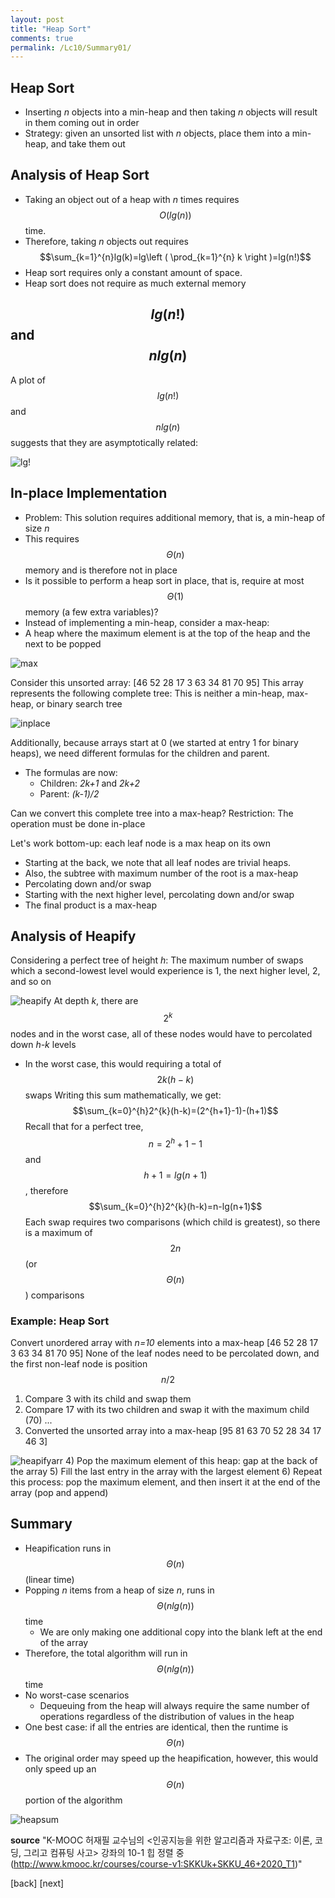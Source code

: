 ```yaml
---
layout: post
title: "Heap Sort"
comments: true
permalink: /Lc10/Summary01/
---
```

## Heap Sort
- Inserting _n_ objects into a min-heap and then taking _n_ objects will result in them coming out in order
- Strategy: given an unsorted list with _n_ objects, place them into a min-heap, and take them out
## Analysis of Heap Sort
- Taking an object out of a heap with _n_ times requires $$O(lg(n))$$ time.
- Therefore, taking _n_ objects out requires $$\sum_{k=1}^{n}lg(k)=lg\left ( \prod_{k=1}^{n} k \right )=lg(n!)$$
- Heap sort requires only a constant amount of space.
- Heap sort does not require as much external memory
## $$lg(n!)$$ and $$nlg(n)$$
A plot of $$lg(n!)$$ and $$nlg(n)$$ suggests that they are asymptotically related:

![lg!](/assets/lg!.png)

## In-place Implementation
- Problem: This solution requires additional memory, that is, a min-heap of size _n_
- This requires $$\Theta(n)$$ memory and is therefore not in place
- Is it possible to perform a heap sort in place, that is, require at most $$\Theta(1)$$ memory (a few extra variables)?
- Instead of implementing a min-heap, consider a max-heap:
 - A heap where the maximum element is at the top of the heap and the next to be popped

 ![max](/assets/max.png)

Consider this unsorted array: [46 52 28 17 3 63 34 81 70 95]
This array represents the following complete tree:
This is neither a min-heap, max-heap, or binary search tree

![inplace](/assets/inplace.png)

Additionally, because arrays start at 0 (we started at entry 1 for binary heaps), we need different formulas for the children and parent.
* The formulas are now:
  - Children: _2k+1_ and _2k+2_
  - Parent: _(k-1)/2_

Can we convert this complete tree into a max-heap?
Restriction: The operation must be done in-place

Let's work bottom-up: each leaf node is a max heap on its own
- Starting at the back, we note that all leaf nodes are trivial heaps.
- Also, the subtree with maximum number of the root is a max-heap
- Percolating down and/or swap
- Starting with the next higher level, percolating down and/or swap
- The final product is a max-heap
## Analysis of Heapify
Considering a perfect tree of height _h_:
The maximum number of swaps which a second-lowest level would experience is 1, the next higher level, 2, and so on

![heapify](/assets/heapify.png)
At depth _k_, there are $$2^k$$ nodes and in the worst case, all of these nodes would have to percolated down _h-k_ levels
  - In the worst case, this would requiring a total of $$2k(h-k)$$ swaps
Writing this sum mathematically, we get:
$$\sum_{k=0}^{h}2^{k}(h-k)=(2^{h+1}-1)-(h+1)$$
Recall that for a perfect tree, $$n=2^h+1-1$$ and $$h+1=lg(n+1)$$, therefore
$$\sum_{k=0}^{h}2^{k}(h-k)=n-lg(n+1)$$
Each swap requires two comparisons (which child is greatest), so there is a maximum of $$2n$$ (or $$\Theta(n)$$) comparisons
### Example: Heap Sort
Convert unordered array with _n=10_ elements into a max-heap
[46 52 28 17 3 63 34 81 70 95]
None of the leaf nodes need to be percolated down, and the first non-leaf node is position $$n/2$$
1) Compare 3 with its child and swap them
2) Compare 17 with its two children and swap it with the maximum child (70) ...
3) Converted the unsorted array into a max-heap
[95 81 63 70 52 28 34 17 46 3]

![heapifyarr](/assets/heapifyarr.png)
4) Pop the maximum element of this heap: gap at the back of the array
5) Fill the last entry in the array with the largest element
6) Repeat this process: pop the maximum element, and then insert it at the end of the array (pop and append)
## Summary
- Heapification runs in $$\Theta(n)$$ (linear time)
- Popping _n_ items from a heap of size _n_, runs in $$\Theta(n lg(n))$$ time
  - We are only making one additional copy into the blank left at the end of the array
- Therefore, the total algorithm will run in $$\Theta(n lg(n))$$ time
- No worst-case scenarios
  - Dequeuing from the heap will always require the same number of operations regardless of the distribution of values in the heap
- One best case: if all the entries are identical, then the runtime is $$\Theta(n)$$
- The original order may speed up the heapification, however, this would only speed up an $$\Theta(n)$$ portion of the algorithm

![heapsum](/assets/heapsum.png)



**source**
"K-MOOC 허재필 교수님의 <인공지능을 위한 알고리즘과 자료구조: 이론, 코딩, 그리고 컴퓨팅 사고> 강좌의 10-1 힙 정렬 중(http://www.kmooc.kr/courses/course-v1:SKKUk+SKKU_46+2020_T1)"

[back]
[next]
